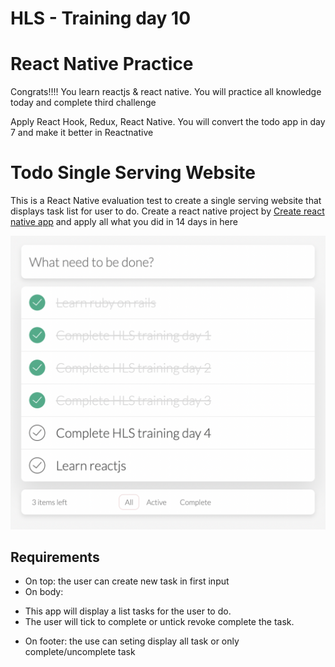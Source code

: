 # HLS - Training day 10

# React Native Practice

Congrats!!!!
You learn reactjs & react native. You will practice all knowledge today and complete third challenge

Apply React Hook, Redux, React Native. You will convert the todo app in day 7 and make it better in Reactnative

# Todo Single Serving Website
This is a React Native evaluation test to create a single serving website that displays task list for user to do.
Create a react native project by [Create react native app](https://reactnative.dev/blog/2017/03/13/introducing-create-react-native-appl) and apply all what you did in 14 days in here

![Todo](./assets/todo.png)

## Requirements

- On top: the user can create new task in first input
- On body:
+ This app will display a list tasks for the user to do.
+ The user will tick to complete or untick revoke complete the task.
- On footer: the use can seting display all task or only complete/uncomplete task
